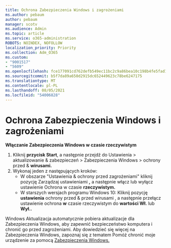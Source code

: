 ```yaml
---
title: Ochrona Zabezpieczenia Windows i zagrożeniami
ms.author: pebaum
author: pebaum
manager: scotv
ms.audience: Admin
ms.topic: article
ms.service: o365-administration
ROBOTS: NOINDEX, NOFOLLOW
localization_priority: Priority
ms.collection: Adm_O365
ms.custom:
- "9001517"
- "5609"
ms.openlocfilehash: fce177091cd762defb549ec11bc2c9a86bea10c198b4fe5fad17c128379f2a8a
ms.sourcegitcommit: b5f7da89a650d2915dc652449623c78be6247175
ms.translationtype: MT
ms.contentlocale: pl-PL
ms.lasthandoff: 08/05/2021
ms.locfileid: "54006828"
---
```

# <a name="use-windows-security-for-virus-and-threat-protection"></a>Ochrona Zabezpieczenia Windows i zagrożeniami

**Włączanie Zabezpieczenia Windows w czasie rzeczywistym**

1. Kliknij **przycisk Start**, a następnie przejdź do Ustawienia > aktualizowanie & zabezpieczeń > Zabezpieczenia Windows > ochrony przed & **wirusami.**
2. Wykonaj jeden z następujących kroków:
    - W obszarze "Ustawienia & ochrony przed zagrożeniami" kliknij pozycję  Zarządzaj ustawieniami  **,** a następnie włącz lub wyłącz ustawienie Ochrona w czasie **rzeczywistym.**
    - W starszych wersjach programu Windows 10: Kliknij pozycję **ustawienia** ochrony przed & przed wirusami , a następnie przełącz ustawienie ochrona **w** czasie rzeczywistym do **wartości Wł.** lub **Wył..**

Windows Aktualizacja automatycznie pobiera aktualizacje dla Zabezpieczenia Windows, aby zapewnić bezpieczeństwo komputera i chronić go przed zagrożeniami. Aby dowiedzieć się więcej na Zabezpieczenia Windows, zapoznaj się z tematem Pomóż chronić moje urządzenie za pomocą [Zabezpieczenia Windows.](https://support.microsoft.com/help/17464/windows-10-help-protect-my-device-with-windows-security)
